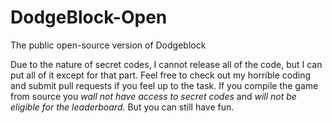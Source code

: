 # DodgeBlock-Open
The public open-source version of Dodgeblock  
  
Due to the nature of secret codes, I cannot release all of the code, but I can put all of it except for that part. Feel free to check out my horrible coding and submit pull requests if you feel up to the task. If you compile the game from source you _wall not have access to secret codes_ and _will not be eligible for the leaderboard._ But you can still have fun.
